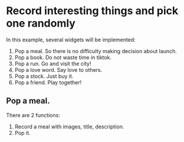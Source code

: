 
# Record interesting things and pick one randomly

In this example, several widgets will be implemented:
1. Pop a meal. So there is no difficulty making decision about launch.
2. Pop a book. Do not waste time in tiktok.
3. Pop a run.  Go and visit the city!
4. Pop a love word. Say love to others.
5. Pop a stock. Just buy it.
6. Pop a friend. Play together!

## Pop a meal.
There are 2 functions:
1. Record a meal with images, title, description.
2. Pop it.






